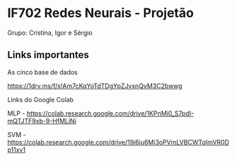 ﻿# IF702 Redes Neurais - Projetão
Grupo: Cristina, Igor e Sérgio

## Links importantes

As cinco base de dados

https://1drv.ms/f/s!Am7cKqYoTdTDgYpZJyxnQvM3C2bwwg

Links do Google Colab

MLP - https://colab.research.google.com/drive/1KPnMi0_S7pdI-mQTJTF9xb-9-HfMLiNi

SVM - https://colab.research.google.com/drive/19j6ju6Mj3oPVmLVBCWTqImVR0Dp11xv1